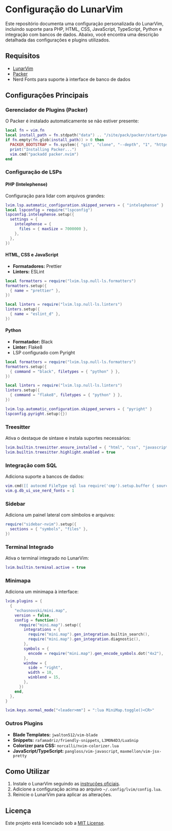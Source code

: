 
# Configuração do LunarVim

Este repositório documenta uma configuração personalizada do LunarVim, incluindo suporte para PHP, HTML, CSS, JavaScript, TypeScript, Python e integração com bancos de dados. Abaixo, você encontra uma descrição detalhada das configurações e plugins utilizados.

## Requisitos

- [LunarVim](https://www.lunarvim.org/)
- [Packer](https://github.com/wbthomason/packer.nvim)
- Nerd Fonts para suporte à interface de banco de dados

## Configurações Principais

### Gerenciador de Plugins (Packer)
O Packer é instalado automaticamente se não estiver presente:
```lua
local fn = vim.fn
local install_path = fn.stdpath("data") .. "/site/pack/packer/start/packer.nvim"
if fn.empty(fn.glob(install_path)) > 0 then
  PACKER_BOOTSTRAP = fn.system({ "git", "clone", "--depth", "1", "https://github.com/wbthomason/packer.nvim", install_path })
  print("Installing Packer...")
  vim.cmd("packadd packer.nvim")
end
```

### Configuração de LSPs
#### PHP (Intelephense)
Configuração para lidar com arquivos grandes:
```lua
lvim.lsp.automatic_configuration.skipped_servers = { "intelephense" }
local lspconfig = require("lspconfig")
lspconfig.intelephense.setup({
  settings = {
    intelephense = {
      files = { maxSize = 7000000 },
    },
  },
})
```

#### HTML, CSS e JavaScript
- **Formatadores:** Prettier
- **Linters:** ESLint
```lua
local formatters = require("lvim.lsp.null-ls.formatters")
formatters.setup({
  { name = "prettier" },
})

local linters = require("lvim.lsp.null-ls.linters")
linters.setup({
  { name = "eslint_d" },
})
```

#### Python
- **Formatador:** Black
- **Linter:** Flake8
- LSP configurado com Pyright
```lua
local formatters = require("lvim.lsp.null-ls.formatters")
formatters.setup({
  { command = "black", filetypes = { "python" } },
})

local linters = require("lvim.lsp.null-ls.linters")
linters.setup({
  { command = "flake8", filetypes = { "python" } },
})

lvim.lsp.automatic_configuration.skipped_servers = { "pyright" }
lspconfig.pyright.setup({})
```

### Treesitter
Ativa o destaque de sintaxe e instala suportes necessários:
```lua
lvim.builtin.treesitter.ensure_installed = { "html", "css", "javascript", "typescript" }
lvim.builtin.treesitter.highlight.enabled = true
```

### Integração com SQL
Adiciona suporte a bancos de dados:
```lua
vim.cmd([[ autocmd FileType sql lua require('cmp').setup.buffer { sources = { { name = 'vim-dadbod-completion' } } }]])
vim.g.db_ui_use_nerd_fonts = 1
```

### Sidebar
Adiciona um painel lateral com símbolos e arquivos:
```lua
require("sidebar-nvim").setup({
  sections = { "symbols", "files" },
})
```

### Terminal Integrado
Ativa o terminal integrado no LunarVim:
```lua
lvim.builtin.terminal.active = true
```

### Minimapa
Adiciona um minimapa à interface:
```lua
lvim.plugins = {
  {
    "echasnovski/mini.map",
    version = false,
    config = function()
      require("mini.map").setup({
        integrations = {
          require("mini.map").gen_integration.builtin_search(),
          require("mini.map").gen_integration.diagnostic(),
        },
        symbols = {
          encode = require("mini.map").gen_encode_symbols.dot("4x2"),
        },
        window = {
          side = "right",
          width = 10,
          winblend = 15,
        },
      })
    end,
  },
}

lvim.keys.normal_mode["<leader>mm"] = ":lua MiniMap.toggle()<CR>"
```

### Outros Plugins
- **Blade Templates:** `jwalton512/vim-blade`
- **Snippets:** `rafamadriz/friendly-snippets`, `L3MON4D3/LuaSnip`
- **Colorizer para CSS:** `norcalli/nvim-colorizer.lua`
- **JavaScript/TypeScript:** `pangloss/vim-javascript`, `maxmellon/vim-jsx-pretty`

## Como Utilizar
1. Instale o LunarVim seguindo as [instruções oficiais](https://www.lunarvim.org/docs/installation).
2. Adicione a configuração acima ao arquivo `~/.config/lvim/config.lua`.
3. Reinicie o LunarVim para aplicar as alterações.

## Licença
Este projeto está licenciado sob a [MIT License](LICENSE).
